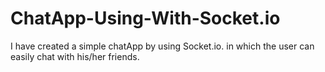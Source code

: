 # ChatApp-Using-With-Socket.io
I have created a simple chatApp by using Socket.io. in which the user can easily chat with his/her friends.
